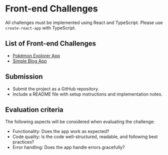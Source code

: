 # Front-end Challenges

All challenges must be implemented using React and TypeScript. Please use `create-react-app` with TypeScript.

## List of Front-end Challenges

- [Pokémon Explorer App](./PokemonExplorerApp.md)
- [Simple Blog App](./SimpleBlogApp.md)

## Submission

- Submit the project as a GitHub repository.
- Include a README file with setup instructions and implementation notes.

## Evaluation criteria

The following aspects will be considered when evaluating the challenge:

- Functionality: Does the app work as expected?
- Code quality: Is the code well-structured, readable, and following best practices?
- Error handling: Does the app handle errors gracefully?
